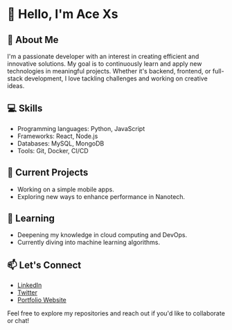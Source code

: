 # 👋 Hello, I'm Ace Xs

## 🚀 About Me
I'm a passionate developer with an interest in creating efficient and innovative solutions. My goal is to continuously learn and apply new technologies in meaningful projects. Whether it's backend, frontend, or full-stack development, I love tackling challenges and working on creative ideas.

## 💻 Skills
- Programming languages: Python, JavaScript
- Frameworks: React, Node.js
- Databases: MySQL, MongoDB
- Tools: Git, Docker, CI/CD

## 🔭 Current Projects
- Working on a simple mobile apps.
- Exploring new ways to enhance performance in Nanotech.

## 🌱 Learning
- Deepening my knowledge in cloud computing and DevOps.
- Currently diving into machine learning algorithms.

## 📫 Let's Connect
- [LinkedIn](#)
- [Twitter](#)
- [Portfolio Website](#)

Feel free to explore my repositories and reach out if you'd like to collaborate or chat!
